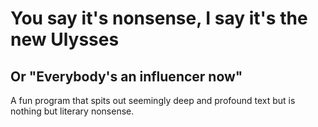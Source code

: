 # You say it's nonsense, I say it's the new Ulysses
## Or "Everybody's an influencer now"

A fun program that spits out seemingly deep and profound text but is nothing but literary nonsense.
